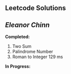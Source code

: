 ## Leetcode Solutions

*Eleanor Chinn*
---

**Completed:**
1. Two Sum
9. Palindrome Number
13. Roman to Integer 129 ms

**In Progress:**
